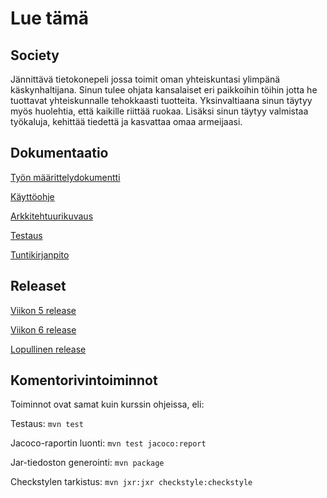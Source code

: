 # Lue tämä

## Society

Jännittävä tietokonepeli jossa toimit oman yhteiskuntasi ylimpänä käskynhaltijana.
Sinun tulee ohjata kansalaiset eri paikkoihin töihin jotta he tuottavat yhteiskunnalle tehokkaasti tuotteita. Yksinvaltiaana sinun täytyy myös huolehtia, että kaikille riittää ruokaa. Lisäksi sinun täytyy valmistaa työkaluja, kehittää tiedettä ja kasvattaa omaa armeijaasi.

## Dokumentaatio

[Työn määrittelydokumentti](https://github.com/PinguKoodi/otm-harjoitustyo/blob/master/dokumentointi/vaatimusm%C3%A4%C3%A4rittely.md)

[Käyttöohje](https://github.com/PinguKoodi/otm-harjoitustyo/blob/master/dokumentointi/käyttöohje.md)

[Arkkitehtuurikuvaus](https://github.com/PinguKoodi/otm-harjoitustyo/blob/master/dokumentointi/arkkitehtuuri.md)

[Testaus](https://github.com/PinguKoodi/otm-harjoitustyo/blob/master/dokumentointi/testaus.md)

[Tuntikirjanpito](https://github.com/PinguKoodi/otm-harjoitustyo/blob/master/dokumentointi/tuntikirjanpito.md)

## Releaset

[Viikon 5 release](https://github.com/PinguKoodi/otm-harjoitustyo/releases/tag/viikko5)

[Viikon 6 release](https://github.com/PinguKoodi/otm-harjoitustyo/releases/tag/Viikko6)

[Lopullinen release](https://github.com/PinguKoodi/otm-harjoitustyo/releases/tag/Release)

## Komentorivintoiminnot
Toiminnot ovat samat kuin kurssin ohjeissa, eli:

Testaus: ```mvn test```

Jacoco-raportin luonti: ```mvn test jacoco:report```

Jar-tiedoston generointi: ```mvn package```

Checkstylen tarkistus: ```mvn jxr:jxr checkstyle:checkstyle```

